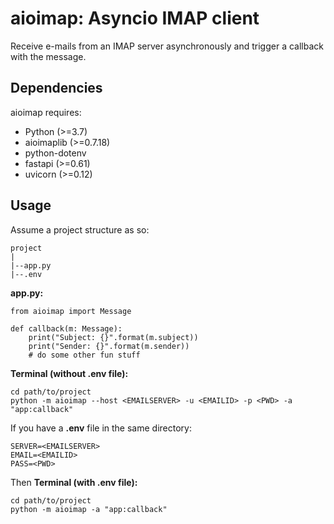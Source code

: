# aioimap: Asyncio IMAP client
Receive e-mails from an IMAP server asynchronously and trigger a callback with the message.

## Dependencies
aioimap requires:
* Python (>=3.7)
* aioimaplib (>=0.7.18)
* python-dotenv
* fastapi (>=0.61)
* uvicorn (>=0.12)

## Usage
Assume a project structure as so:  
```
project  
|  
|--app.py  
|--.env  
```

**app.py:**
```
from aioimap import Message

def callback(m: Message):
    print("Subject: {}".format(m.subject))
    print("Sender: {}".format(m.sender))
    # do some other fun stuff
```

**Terminal (without .env file):**
```
cd path/to/project
python -m aioimap --host <EMAILSERVER> -u <EMAILID> -p <PWD> -a "app:callback"
```

If you have a **.env** file in the same directory:
```
SERVER=<EMAILSERVER>
EMAIL=<EMAILID>
PASS=<PWD>
```

Then **Terminal (with .env file):**
```
cd path/to/project
python -m aioimap -a "app:callback"
```
